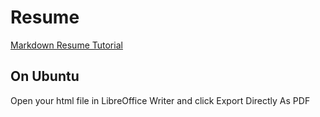 # Resume 

 [Markdown Resume Tutorial](https://mszep.github.io/pandoc_resume/)
 ## On Ubuntu
 Open your html file in LibreOffice Writer and click Export Directly As PDF